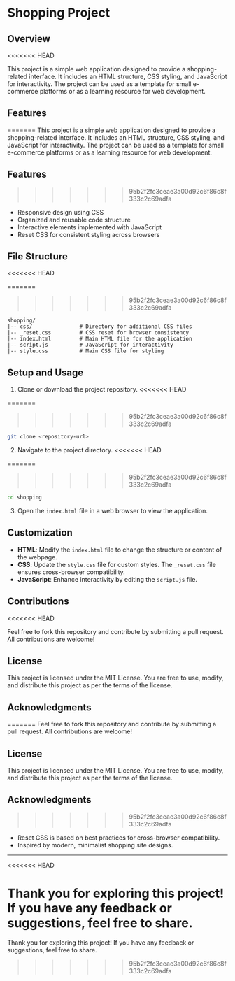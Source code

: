 # Shopping Project

## Overview
<<<<<<< HEAD

This project is a simple web application designed to provide a shopping-related interface. It includes an HTML structure, CSS styling, and JavaScript for interactivity. The project can be used as a template for small e-commerce platforms or as a learning resource for web development.

## Features

=======
This project is a simple web application designed to provide a shopping-related interface. It includes an HTML structure, CSS styling, and JavaScript for interactivity. The project can be used as a template for small e-commerce platforms or as a learning resource for web development.

## Features
>>>>>>> 95b2f2fc3ceae3a00d92c6f86c8f333c2c69adfa
- Responsive design using CSS
- Organized and reusable code structure
- Interactive elements implemented with JavaScript
- Reset CSS for consistent styling across browsers

## File Structure
<<<<<<< HEAD

=======
>>>>>>> 95b2f2fc3ceae3a00d92c6f86c8f333c2c69adfa
```
shopping/
|-- css/               # Directory for additional CSS files
|-- _reset.css         # CSS reset for browser consistency
|-- index.html         # Main HTML file for the application
|-- script.js          # JavaScript for interactivity
|-- style.css          # Main CSS file for styling
```

## Setup and Usage

1. Clone or download the project repository.
<<<<<<< HEAD

=======
>>>>>>> 95b2f2fc3ceae3a00d92c6f86c8f333c2c69adfa
   ```bash
   git clone <repository-url>
   ```

2. Navigate to the project directory.
<<<<<<< HEAD

=======
>>>>>>> 95b2f2fc3ceae3a00d92c6f86c8f333c2c69adfa
   ```bash
   cd shopping
   ```

3. Open the `index.html` file in a web browser to view the application.

## Customization

- **HTML**: Modify the `index.html` file to change the structure or content of the webpage.
- **CSS**: Update the `style.css` file for custom styles. The `_reset.css` file ensures cross-browser compatibility.
- **JavaScript**: Enhance interactivity by editing the `script.js` file.

## Contributions
<<<<<<< HEAD

Feel free to fork this repository and contribute by submitting a pull request. All contributions are welcome!

## License

This project is licensed under the MIT License. You are free to use, modify, and distribute this project as per the terms of the license.

## Acknowledgments

=======
Feel free to fork this repository and contribute by submitting a pull request. All contributions are welcome!

## License
This project is licensed under the MIT License. You are free to use, modify, and distribute this project as per the terms of the license.

## Acknowledgments
>>>>>>> 95b2f2fc3ceae3a00d92c6f86c8f333c2c69adfa
- Reset CSS is based on best practices for cross-browser compatibility.
- Inspired by modern, minimalist shopping site designs.

---
<<<<<<< HEAD

Thank you for exploring this project! If you have any feedback or suggestions, feel free to share.
=======
Thank you for exploring this project! If you have any feedback or suggestions, feel free to share.

>>>>>>> 95b2f2fc3ceae3a00d92c6f86c8f333c2c69adfa
